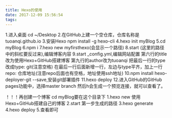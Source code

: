 ```yaml
---
title: Hexo的使用
date: 2017-12-09 15:56:54
tags:
---
```

1.进入桌面 cd ~/Desktop
2.在GitHub上建一个空仓库，仓库名称是tuoanqi.github.io
3.安装Hexo  npm install -g hexo-cli
4.hexo init myBlog
5.cd myBlog
6.npm i
7.hexo new myfirsthexo(会显示一个路径)
8.start  (这里的路径中的斜杠要反过来),编辑博客内容
9.start _config.yml,编辑网站配置
   第六行的title改为使用Hexo+GitHub搭建博客
   第九行的author改为tuoanqi
   把最后一行的type改成type: git(注意空格)
   在最后一行后面新增一行，左边与type平齐，加上一行repo: 仓库地址(注意repo后面也有空格，地址使用ssh地址)
10.npm install hexo-deployer-git --save,安装git部署插件
11.hexo deploy
12.进入GitHub的GitHub pages功能中，选择master branch
   然后h会生成一个预览连接，就可以查看了。


！！！再创建一个博客
cd myBlog要在这个目录下
1.hexo new 使用Hexo+GitHub搭建自己的博客
2.start 第一步生成的路径
3.hexo generate
4.hexo deploy
5.查看即可


